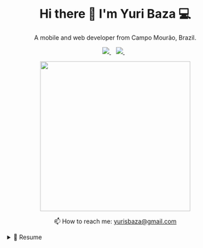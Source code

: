 <h1 align='center'>
  Hi there 👋 I'm Yuri Baza 💻
</h1>

<p align='center'>
  A mobile and web developer from Campo Mourão, Brazil.
</p>

<p align='center'>
  
  <!--<a href="https://wa.me/5518996643974?text=Olá!%20Alexandre">
    <img src="https://img.shields.io/badge/WHATSAPP-%2325D366.svg?&style=for-the-badge&logo=whatsapp&logoColor=white" />    
  </a>&nbsp;&nbsp;-->
  <a href="hhttps://www.linkedin.com/in/yuri-baza-170309196/">
    <img src="https://img.shields.io/badge/linkedin-%230077B5.svg?&style=for-the-badge&logo=linkedin&logoColor=white" />
  </a>&nbsp;&nbsp;
  <a href="https://instagram.com/yuri_baza">
    <img src="https://img.shields.io/badge/instagram-%23E4405F.svg?&style=for-the-badge&logo=instagram&logoColor=white" />        
  </a>&nbsp;&nbsp;
  
</p>

<p align='center'>
  <a href="#"><img src="https://github-readme-stats.vercel.app/api?username=yuriBaza23&show_icons=true&count_private=true&theme=dark" width="350"></a>
</p>

<p align='center'>
  📫 How to reach me: <a href='mailto:yurisbaza@gmail.com'>yurisbaza@gmail.com</a>
</p>

<details>
  <summary>📃 Resume</summary>


## Education

- 📖 **Bacharelado Ciência da Computação**\
📆 2018 - actual\
📍 **Universidade Tecnológica Federal do Paraná** - Campo Mourão, Brazil

- 📖 **OmniStack 11.0**\
📆 2020 - 2020\
📍 **Rocketseat** - Santa Catarina, Brazil

- 📖 **Bootcamp GoStack**\
📆 2020 - 2020\
📍 **Rocketseat** - Santa Catarina, Brazil

- 📖 **Programa UX Unicórnio**\
📆 2020 - 2021\
📍 **UX Unicórnio** - Distrito Federal, Brazil

- 📖 **Design Circuit**\
📆 2020 - actual\
📍 **Apparicio Jr** - São Paulo, Brazil

- 📖 **Ignite - Trilha ReactJS**\
📆 2021 - 2021\
📍 **Rocketseat** - Santa Catarina, Brazil
  
- 📖 **Ignite - Trilha React Native**\
📆 2021 - 2021\
📍 **Rocketseat** - Santa Catarina, Brazil

- 📖 **Ignite - Trilha NodeJS**\
📆 2021 - 2021\
📍 **Rocketseat** - Santa Catarina, Brazil

- 📖 **Ignite - Multiplatform Mobile App Development with React Native**\
 📆 2021 - actual\
📍 **The Hong Kong University of Science and Technology** - Clear Water Bay, Hong Kong
  
- 📖 **Ignite - CS50's Introduction to Computer Science**\
 📆 2021 - actual\
📍 **HarvardX** - MA, United States
